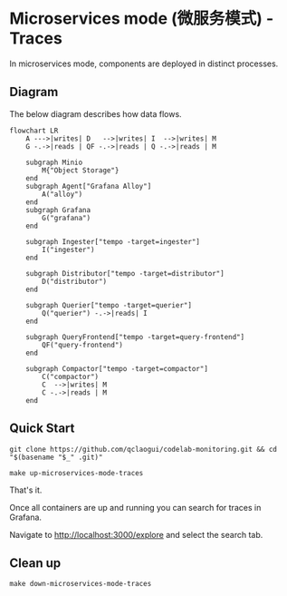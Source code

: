 # Microservices mode (微服务模式) - Traces

In microservices mode, components are deployed in distinct processes.

## Diagram

The below diagram describes how data flows.

```mermaid
flowchart LR
    A --->|writes| D   -->|writes| I  -->|writes| M
    G -.->|reads | QF -.->|reads | Q -.->|reads | M

    subgraph Minio
        M{"Object Storage"}
    end
    subgraph Agent["Grafana Alloy"]
        A("alloy")
    end
    subgraph Grafana
        G("grafana")
    end

    subgraph Ingester["tempo -target=ingester"]
        I("ingester")
    end

    subgraph Distributor["tempo -target=distributor"]
        D("distributor")
    end

    subgraph Querier["tempo -target=querier"]
        Q("querier") -.->|reads| I
    end

    subgraph QueryFrontend["tempo -target=query-frontend"]
        QF("query-frontend")
    end
    
    subgraph Compactor["tempo -target=compactor"]
        C("compactor")
        C  -->|writes| M
        C -.->|reads | M
    end
```

## Quick Start

```shell
git clone https://github.com/qclaogui/codelab-monitoring.git && cd "$(basename "$_" .git)"

make up-microservices-mode-traces
```

That's it.

Once all containers are up and running you can search for traces in Grafana.

Navigate to [http://localhost:3000/explore](http://localhost:3000/explore) and select the search tab.

## Clean up

```shell
make down-microservices-mode-traces
```

